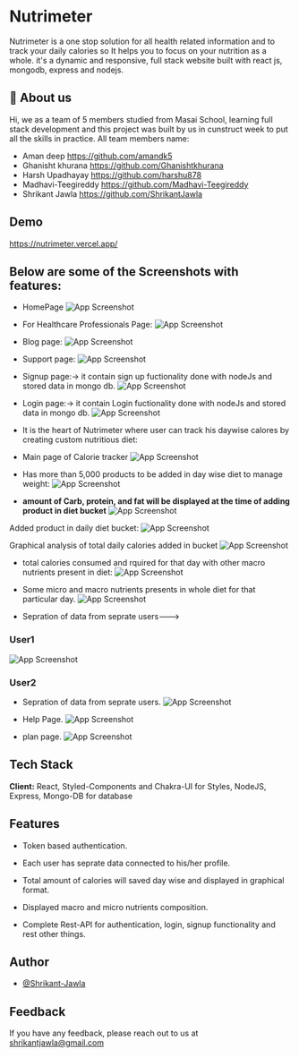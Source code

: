 
# Nutrimeter

Nutrimeter is a one stop solution for all health related information and to track your daily calories so It helps you to focus on your nutrition as a whole. it's a dynamic and responsive, full stack website built with react js, mongodb, express and nodejs.


## 🚀 About us
Hi, we as a team of 5 members studied from Masai School, learning full stack development and this project was built by us in cunstruct week to put all the skills in practice.
All team members name:

 - Aman deep  https://github.com/amandk5
 - Ghanisht khurana  https://github.com/Ghanishtkhurana
 - Harsh Upadhayay  https://github.com/harshu878
 - Madhavi-Teegireddy  https://github.com/Madhavi-Teegireddy
 - Shrikant Jawla  https://github.com/ShrikantJawla



## Demo

https://nutrimeter.vercel.app/


## Below are some of the Screenshots with features:

- HomePage
![App Screenshot](https://github.com/harshu878/nutrimeter/blob/main/nutrimeter%20screenshots/home.png?raw=true)

- For Healthcare Professionals Page:
![App Screenshot](https://github.com/harshu878/nutrimeter/blob/main/nutrimeter%20screenshots/Enterprise%20page.png?raw=true)

- Blog page:
![App Screenshot](https://github.com/harshu878/nutrimeter/blob/main/nutrimeter%20screenshots/Blog%20page.png?raw=true)

- Support page:
![App Screenshot](https://github.com/harshu878/nutrimeter/blob/main/nutrimeter%20screenshots/chrome_rrhx84B0zu.png?raw=true)

- Signup page:-> it contain sign up fuctionality done with nodeJs and stored data in mongo db.
![App Screenshot](https://github.com/harshu878/nutrimeter/blob/main/nutrimeter%20screenshots/Sign%20up%20page.png?raw=true)

- Login page:-> it contain Login fuctionality done with nodeJs and stored data in mongo db.
![App Screenshot](https://github.com/harshu878/nutrimeter/blob/main/nutrimeter%20screenshots/Login%20page.png?raw=true)

- It is the heart of Nutrimeter where user can track his daywise calores by creating custom nutritious diet: 

- Main page of Calorie tracker
![App Screenshot](https://github.com/harshu878/nutrimeter/blob/main/nutrimeter%20screenshots/1.png?raw=true)

- Has more than 5,000 products to be added in day wise diet to manage weight: 
![App Screenshot](https://github.com/harshu878/nutrimeter/blob/main/nutrimeter%20screenshots/2.png?raw=true)


-  **amount of Carb, protein, and fat will be displayed at the time of adding product in diet bucket**
![App Screenshot](https://github.com/harshu878/nutrimeter/blob/main/nutrimeter%20screenshots/4.png?raw=true)

Added product in daily diet bucket:
![App Screenshot](https://github.com/harshu878/nutrimeter/blob/main/nutrimeter%20screenshots/5.png?raw=true)

Graphical analysis of total daily calories added in bucket
![App Screenshot](https://github.com/harshu878/nutrimeter/blob/main/nutrimeter%20screenshots/6.png?raw=true)

- total calories consumed and rquired for that day with other macro nutrients present in diet:
![App Screenshot](https://github.com/harshu878/nutrimeter/blob/main/nutrimeter%20screenshots/7.png?raw=true)

- Some micro and macro nutrients presents in whole diet for that particular day.
![App Screenshot](https://github.com/harshu878/nutrimeter/blob/main/nutrimeter%20screenshots/8.png?raw=true)

- Sepration of data from seprate users--->
### User1
![App Screenshot](https://github.com/harshu878/nutrimeter/blob/main/nutrimeter%20screenshots/10.png?raw=true)

### User2
- Sepration of data from seprate users.
![App Screenshot](https://github.com/harshu878/nutrimeter/blob/main/nutrimeter%20screenshots/9.png?raw=true)


- Help Page.
![App Screenshot](https://github.com/harshu878/nutrimeter/blob/main/nutrimeter%20screenshots/Help%20page.png?raw=true)

- plan page.
![App Screenshot](https://github.com/harshu878/nutrimeter/blob/main/nutrimeter%20screenshots/Plans.png?raw=true)





## Tech Stack

**Client:** React, Styled-Components and Chakra-UI for Styles, NodeJS, Express, Mongo-DB for database


## Features

- Token based authentication.

- Each user has seprate data connected to his/her profile.

- Total amount of calories will saved day wise and displayed in graphical format.

- Displayed macro and micro nutrients composition.

- Complete Rest-API for authentication, login, signup functionality and rest other things. 



## Author

- [@Shrikant-Jawla](https://github.com/ShrikantJawla)


## Feedback

If you have any feedback, please reach out to us at shrikantjawla@gmail.com

